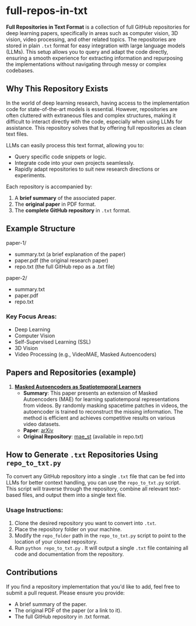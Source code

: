 # full-repos-in-txt

**Full Repositories in Text Format** is a collection of full GitHub repositories for deep learning papers, specifically in areas such as computer vision, 3D vision, video processing, and other related topics. The repositories are stored in plain `.txt` format for easy integration with large language models (LLMs). This setup allows you to query and adapt the code directly, ensuring a smooth experience for extracting information and repurposing the implementations without navigating through messy or complex codebases.

## Why This Repository Exists

In the world of deep learning research, having access to the implementation code for state-of-the-art models is essential. However, repositories are often cluttered with extraneous files and complex structures, making it difficult to interact directly with the code, especially when using LLMs for assistance. This repository solves that by offering full repositories as clean text files.

LLMs can easily process this text format, allowing you to:
- Query specific code snippets or logic.
- Integrate code into your own projects seamlessly.
- Rapidly adapt repositories to suit new research directions or experiments.

Each repository is accompanied by:
1. A **brief summary** of the associated paper.
2. The **original paper** in PDF format.
3. The **complete GitHub repository** in `.txt` format.

## Example Structure

paper-1/
- summary.txt (a brief explanation of the paper)
- paper.pdf (the original research paper)
- repo.txt (the full GitHub repo as a .txt file)

paper-2/
- summary.txt
- paper.pdf
- repo.txt

### Key Focus Areas:
- Deep Learning
- Computer Vision
- Self-Supervised Learning (SSL)
- 3D Vision
- Video Processing (e.g., VideoMAE, Masked Autoencoders)

## Papers and Repositories (example)

1. **[Masked Autoencoders as Spatiotemporal Learners](https://arxiv.org/abs/2205.09113)**  
   - **Summary**: This paper presents an extension of Masked Autoencoders (MAE) for learning spatiotemporal representations from videos. By randomly masking spacetime patches in videos, the autoencoder is trained to reconstruct the missing information. The method is efficient and achieves competitive results on various video datasets.  
   - **Paper**: [arXiv](https://arxiv.org/pdf/2205.09113)  
   - **Original Repository**: [mae_st](https://github.com/facebookresearch/mae_st) (available in repo.txt)

## How to Generate `.txt` Repositories Using `repo_to_txt.py`

To convert any GitHub repository into a single `.txt` file that can be fed into LLMs for better context handling, you can use the `repo_to_txt.py` script. This script will traverse through the repository, combine all relevant text-based files, and output them into a single text file.

### Usage Instructions:

1. Clone the desired repository you want to convert into `.txt`.
2. Place the repository folder on your machine.
3. Modify the `repo_folder` path in the `repo_to_txt.py` script to point to the location of your cloned repository.
4. Run ```python repo_to_txt.py``` . It will output a single `.txt` file containing all code and documentation from the repository.

## Contributions
If you find a repository implementation that you'd like to add, feel free to submit a pull request. Please ensure you provide:

- A brief summary of the paper.
- The original PDF of the paper (or a link to it).
- The full GitHub repository in .txt format.
